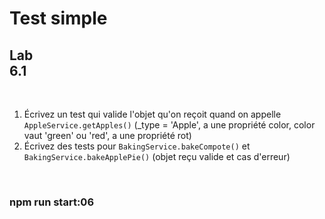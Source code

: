 <!-- .slide: class="exercice" -->

# Test simple

## Lab <br/>6.1

<br>

1. Écrivez un test qui valide l'objet qu'on reçoit quand on appelle `AppleService.getApples()` (_type = 'Apple', a une propriété color, color vaut 'green' ou 'red', a une propriété rot)
2. Écrivez des tests pour `BakingService.bakeCompote()` et `BakingService.bakeApplePie()` (objet reçu valide et cas d'erreur)

<br>

### npm run start:06
